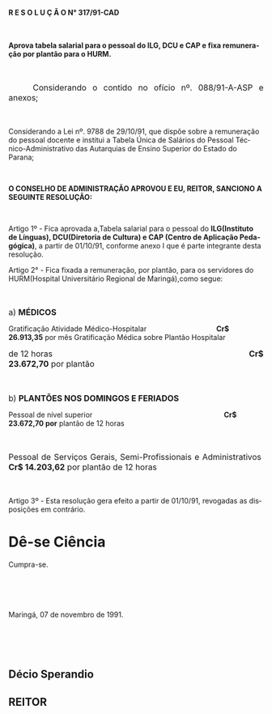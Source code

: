 <body lang=PT-BR style='tab-interval:36.0pt'>

<div class=Section1>

<p class=MsoTitle><b>R E S O L U Ç Ã O N° 317/91-CAD<o:p></o:p></b></p>

<p class=MsoNormal align=center style='text-align:center'><span
style='font-size:12.0pt;mso-bidi-font-size:10.0pt'><![if !supportEmptyParas]>&nbsp;<![endif]><o:p></o:p></span></p>

<p class=MsoBodyTextIndent><b>Aprova tabela salarial para o pessoal do ILG, DCU
e CAP e fixa remuneração por plantão para o HURM.<o:p></o:p></b></p>

<p class=MsoNormal style='text-align:justify'><b><span style='font-size:12.0pt;
mso-bidi-font-size:10.0pt'><![if !supportEmptyParas]>&nbsp;<![endif]><o:p></o:p></span></b></p>

<p class=MsoNormal style='text-align:justify;text-indent:36.0pt'><span
style='font-size:12.0pt;mso-bidi-font-size:10.0pt'>Considerando o contido no
ofício nº. 088/91-A-ASP e anexos;<o:p></o:p></span></p>

<p class=MsoNormal style='text-align:justify'><span style='font-size:12.0pt;
mso-bidi-font-size:10.0pt'><![if !supportEmptyParas]>&nbsp;<![endif]><o:p></o:p></span></p>

<p class=MsoBodyTextIndent2>Considerando a Lei nº. 9788 de 29/10/91, que dispõe
sobre a remuneração do pessoal docente e institui a Tabela Única de Salários do
Pessoal Técnico-Administrativo das Autarquias de Ensino Superior do Estado do
Parana;</p>

<p class=MsoBodyTextIndent2><![if !supportEmptyParas]>&nbsp;<![endif]><o:p></o:p></p>

<p class=MsoBodyTextIndent2><b>O CONSELHO DE ADMINISTRAÇÃO APROVOU E EU,
REITOR, SANCIONO A SEGUINTE RESOLUÇÃO:<o:p></o:p></b></p>

<p class=MsoBodyTextIndent2><![if !supportEmptyParas]>&nbsp;<![endif]><o:p></o:p></p>

<p class=MsoBodyTextIndent2>Artigo 1º - Fica aprovada a,Tabela salarial para o
pessoal do <b>ILG(Instituto de Línguas), DCU(Diretoria de Cultura) e CAP
(Centro de Aplicação Pedagógica)</b>, a partir de 01/10/91, conforme anexo I
que é parte integrante desta resolução.</p>

<p class=MsoBodyTextIndent2>Artigo 2° - Fica fixada a remuneração, por plantão,
para os servidores do HURM(Hospital Universitário Regional de Maringá),como
segue:</p>

<p class=MsoNormal style='text-align:justify'><span style='font-size:12.0pt;
mso-bidi-font-size:10.0pt'><![if !supportEmptyParas]>&nbsp;<![endif]><o:p></o:p></span></p>

<p class=MsoNormal style='text-align:justify'><span style='font-size:12.0pt;
mso-bidi-font-size:10.0pt'>a) <b>MÉDICOS</b><o:p></o:p></span></p>

<p class=MsoBodyText>Gratificação Atividade Médico-Hospitalar<span
style="mso-spacerun: yes">                                   </span><b>Cr$
26.913,35</b> por mês Gratificação Médica sobre Plantão Hospitalar</p>

<p class=MsoNormal style='text-align:justify'><span style='font-size:12.0pt;
mso-bidi-font-size:10.0pt'>de 12 horas<span style="mso-spacerun:
yes">                                                                                     
</span><b>Cr$ 23.672,70</b> por plantão<o:p></o:p></span></p>

<p class=MsoNormal style='text-align:justify'><span style='font-size:12.0pt;
mso-bidi-font-size:10.0pt'><![if !supportEmptyParas]>&nbsp;<![endif]><o:p></o:p></span></p>

<p class=MsoNormal style='text-align:justify'><span style='font-size:12.0pt;
mso-bidi-font-size:10.0pt'>b) <b>PLANTÕES NOS DOMINGOS E FERIADOS</b><o:p></o:p></span></p>

<p class=MsoBodyText>Pessoal de nível superior<span style="mso-spacerun:
yes">                                                                  </span><b>Cr$
23.672,70 por</b> plantão de 12 horas</p>

<p class=MsoNormal style='text-align:justify'><span style='font-size:12.0pt;
mso-bidi-font-size:10.0pt'><![if !supportEmptyParas]>&nbsp;<![endif]><o:p></o:p></span></p>

<p class=MsoNormal style='text-align:justify'><span style='font-size:12.0pt;
mso-bidi-font-size:10.0pt'>Pessoal de Serviços Gerais, Semi-Profissionais e
Administrativos<span style="mso-spacerun: yes">  </span><b>Cr$ 14.203,62</b>
por plantão de 12 horas<o:p></o:p></span></p>

<p class=MsoNormal style='text-align:justify'><span style='font-size:12.0pt;
mso-bidi-font-size:10.0pt'><![if !supportEmptyParas]>&nbsp;<![endif]><o:p></o:p></span></p>

<p class=MsoBodyTextIndent2>Artigo 3º - Esta resolução gera efeito a partir de
01/10/91, revogadas as disposições em contrário.</p>

<h1>Dê-se Ciência</h1>

<p class=MsoBodyTextIndent2>Cumpra-se.</p>

<p class=MsoNormal style='text-align:justify'><span style='font-size:12.0pt;
mso-bidi-font-size:10.0pt'><![if !supportEmptyParas]>&nbsp;<![endif]><o:p></o:p></span></p>

<p class=MsoNormal style='text-align:justify'><span style='font-size:12.0pt;
mso-bidi-font-size:10.0pt'><![if !supportEmptyParas]>&nbsp;<![endif]><o:p></o:p></span></p>

<p class=MsoBodyTextIndent>Maringá, 07 de novembro de 1991.</p>

<p class=MsoNormal style='text-align:justify'><span style='font-size:12.0pt;
mso-bidi-font-size:10.0pt'><![if !supportEmptyParas]>&nbsp;<![endif]><o:p></o:p></span></p>

<p class=MsoNormal style='text-align:justify'><span style='font-size:12.0pt;
mso-bidi-font-size:10.0pt'><![if !supportEmptyParas]>&nbsp;<![endif]><o:p></o:p></span></p>

<h2>Décio Sperandio</h2>

<h2><b>REITOR<o:p></o:p></b></h2>

</div>

</body>
